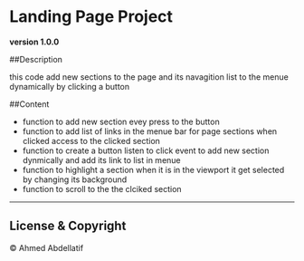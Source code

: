 # Landing Page Project

**version 1.0.0**

##Description

this code add new sections to the page and its navagition list to the menue dynamically by clicking a button
 
##Content 

* function to add new section evey press to the button 
* function to add list of links in the menue bar for page sections when clicked access to the clicked section
* function to create a button listen to click event to add new section dynmically and add its link to list in menue
* function to highlight  a section when it is in the viewport it get selected by changing its background
* function to scroll to the the clciked section 
 ---
## License & Copyright
© Ahmed Abdellatif
 
